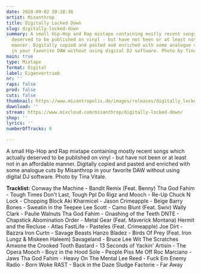```yaml
---
date: 2020-09-02 20:28:36
artist: Misanthrop
title: Digitally Locked Down
slug: digitally-locked-down
summary: A small Hip-Hop and Rap mixtape containing mostly recent songs which actually
  deserved to be published on vinyl - but have not been or at least not in an affordable
  manner. Digitally copied and pasted and enriched with some analogue cuts by Misanthrop
  in your favorite DAW without using digital DJ software. Photo by Tina Vitale.
main: true
type: Mixtape
format: Digital
label: Eigenvertrieb
nr: ''
raps: false
prod: false
cuts: false
thumbnail: https://www.misantropolis.de/images/releases/digitally_locked_down_500px.png
download: ''
stream: https://www.mixcloud.com/misanthrop/digitally-locked-down/
shop: ''
lyrics: ''
numberOfTracks: 0

---
```


A small Hip-Hop and Rap mixtape containing mostly recent songs which actually deserved to be published on vinyl - but have not been or at least not in an affordable manner. Digitally copied and pasted and enriched with some analogue cuts by Misanthrop in your favorite DAW without using digital DJ software. Photo by Tina Vitale.

**Tracklist:**
Conway the Machine - Bandit Remix (Feat. Benny)
Tha God Fahim - Tough Times Don't Last, Tough Ppl Do
Rigz and Mooch - Re-Up
Chuck N Lock - Chopping Block
Aki Kharmicel - Jason
Crimeapple - Beige
Barry Bones - Sweatin in the Teepee
Lee Scott - Camo Blunt (Feat. Swiv)
Wally Clark - Paulie Walnuts
Tha God Fahim - Gnashing of the Teeth
DNTE - Chapstick
Abomination Order - Metal Gear (Feat. Maverick Montana)
Hermit and the Recluse - Atlas
FastLife - Pasteles (Feat. Crimeapple)
Joe Dirt - Bazzra
Iron Curtn - Savage Beasts
Hanzo Bladez - Birds Of Prey (Feat. Iron Lungz & Miskeen Haleem)
Savageland - Bruce Lee Wit The Scratches
Amxone the Crooked Tooth Bastard - 13 Seconds of Yackin'
Artisin - The Opera
Mooch - Boyz in the Hood
Sole - People Piss Me Off
Roc Marciano - Jaws
Tha God Fahim - Heavy On The Mental
Lee Reed - Fuck Em
Enemy Radio - Born Woke
RAST - Back in the Daze
Sludge Factorie - Far Away
